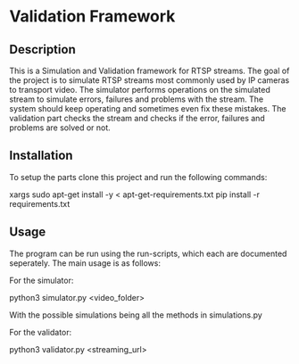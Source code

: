 # Validation Framework

## Description
This is a Simulation and Validation framework for RTSP streams. The goal of the project is to simulate RTSP streams most commonly used by IP cameras to transport video. The simulator performs operations on the simulated stream to simulate errors, failures and problems with the stream. The system should keep operating and sometimes even fix these mistakes. The validation part checks the stream and checks if the error, failures and problems are solved or not.

## Installation
To setup the parts clone this project and run the following commands:

xargs sudo apt-get install -y < apt-get-requirements.txt
pip install -r requirements.txt

## Usage
The program can be run using the run-scripts, which each are documented seperately.
The main usage is as follows:

For the simulator:

python3 simulator.py <video_folder> <simulation>

With the possible simulations being all the methods in simulations.py

For the validator:

python3 validator.py <streaming_url>

